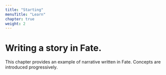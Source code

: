 ```yaml
---
title: "Starting"
menuTitle: "Learn"
chapter: true
weight: 2
---
```

# Writing a story in Fate.
This chapter provides an example of narrative written in Fate. Concepts are
introduced progressively.
